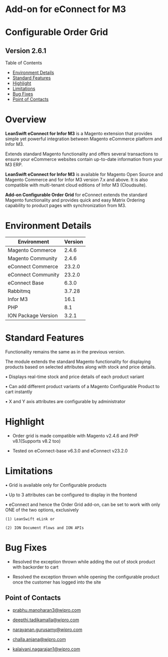 Add-on for eConnect for M3
==========================

Configurable Order Grid
=======================

Version 2.6.1
-------------

Table of Contents

- [Environment Details](#environment-details)
- [Standard Features](#standard-features)
- [Highlight](#highlight)
- [Limitations](#limitations)
- [Bug Fixes](#bug-fixes)
- [Point of Contacts](#point-of-contacts)

Overview
========

**LeanSwift eConnect for Infor M3** is a Magento extension that provides simple
yet powerful integration between Magento eCommerce platform and Infor M3.

Extends standard Magento functionality and offers several transactions to ensure
your eCommerce websites contain up-to-date information from your M3 ERP.

**LeanSwift eConnect for Infor M3** is available for Magento Open Source and
Magento Commerce and for Infor M3 version 7.x and above. It is also compatible
with multi-tenant cloud editions of Infor M3 (Cloudsuite).

**Add-on Configurable Order Grid** for eConnect extends the standard Magento
functionality and provides quick and easy Matrix Ordering capability to product
pages with synchronization from M3.

Environment Details
===================

| **Environment**     | **Version** |
|---------------------|-------------|
| Magento Commerce    | 2.4.6       |
| Magento Community   | 2.4.6       |
| eConnect Commerce   | 23.2.0      |
| eConnect Community  | 23.2.0      |
| eConnect Base       | 6.3.0       |
| Rabbitmq            | 3.7.28      |
| Infor M3            | 16.1        |
| PHP                 | 8.1         |
| ION Package Version | 3.2.1       |

Standard Features
=================

Functionality remains the same as in the previous version.

The module extends the standard Magento functionality for displaying products
based on selected attributes along with stock and price details.

• Displays real-time stock and price details of each product variant

• Can add different product variants of a Magento Configurable Product to cart
instantly

• X and Y axis attributes are configurable by administrator

Highlight
=========

- Order grid is made compatible with Magento v2.4.6 and PHP v8.1(Supports v8.2 too)

- Tested on eConnect-base v6.3.0 and eConnect v23.2.0

Limitations
===========

• Grid is available only for Configurable products

• Up to 3 attributes can be configured to display in the frontend

• eConnect and hence the Order Grid add-on, can be set to work with only ONE of
the two options, exclusively

~~~~~~~~~~~~~~~~~~~~~~~~~~~~~~~~~~~~~~~~~~~~~~~~~~~~~~~~~~~~~~~~~~~~~~~~~~~~~~~~
(1) LeanSwift eLink or 

(2) ION Document Flows and ION APIs
~~~~~~~~~~~~~~~~~~~~~~~~~~~~~~~~~~~~~~~~~~~~~~~~~~~~~~~~~~~~~~~~~~~~~~~~~~~~~~~~

Bug Fixes
=========

- Resolved the exception thrown while adding the out of stock product with backorder to cart

- Resolved the exception thrown while opening the configurable product once the customer has logged into the site

Point of Contacts
-----------------

-   <prabhu.manoharan3@wipro.com>

-   <deepthi.tadikamalla@wipro.com>

-   <narayanan.gurusamy@wipro.com>

-   <challa.anjana@wipro.com>

-   <kalaivani.nagarajan1@wipro.com>
